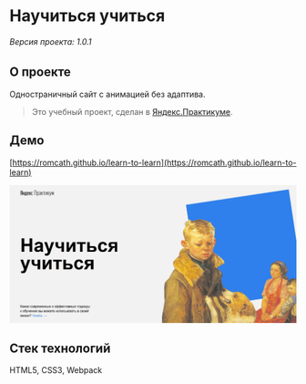 # Научиться учиться

###### Версия проекта: 1.0.1

## О проекте
Одностраничный сайт с анимацией без адаптива.
> Это учебный проект, сделан в [Яндекс.Практикуме](https://praktikum.yandex.ru).

## Демо
[https://romcath.github.io/learn-to-learn](https://romcath.github.io/learn-to-learn)

![alt-текст](https://github.com/romcath/learn-to-learn/blob/master/src/images/demo_learn.jpg "Научиться учиться")

## Стек технологий
HTML5, CSS3, Webpack
